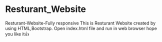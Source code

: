 # Resturant_Website
Resturant-Website-Fully responsive
This is Resturant Website created by using HTML,Bootstrap.
Open index.html file and run in web browser hope you like it👍
